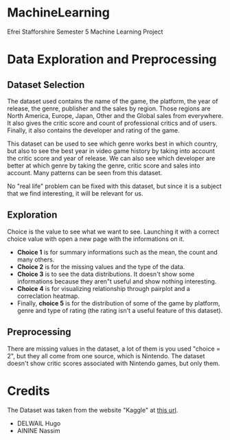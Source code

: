 # MachineLearning
Efrei Stafforshire Semester 5 Machine Learning Project

# Data Exploration and Preprocessing
## Dataset Selection
The dataset used contains the name of the game, the platform, the year of release, the genre, publisher and the sales by region. Those regions are North America, Europe, Japan, Other and the Global sales from everywhere. It also gives the critic score and count of professional critics and of users. Finally, it also contains the developer and rating of the game.

This dataset can be used to see which genre works best in which country, but also to see the best year in video game history by taking into account the critic score and year of release. We can also see which developer are better at which genre by taking the genre, critic score and sales into account. Many patterns can be seen from this dataset.

No "real life" problem can be fixed with this dataset, but since it is a subject that we find interesting, it will be relevant for us.

## Exploration
Choice is the value to see what we want to see. Launching it with a correct choice value with open a new page with the informations on it.

- **Choice 1** is for summary informations such as the mean, the count and many others.
- **Choice 2** is for the missing values and the type of the data. 
- **Choice 3** is to see the data distributions. It doesn't show some informations because they aren"t useful and show nothing interesting.
- **Choice 4** is for visualizing relationship through pairplot and a correclation heatmap.
- Finally, **choice 5** is for the distribution of some of the game by platform, genre and type of rating (the rating isn't a useful feature of this dataset).

## Preprocessing
There are missing values in the dataset, a lot of them is you used "choice = 2", but they all come from one source, which is Nintendo. The dataset doesn't show critic scores associated with Nintendo games, but only them.



# Credits
The Dataset was taken from the website "Kaggle" at [this url](https://www.kaggle.com/datasets/sidtwr/videogames-sales-dataset?resource=download).

- DELWAIL Hugo 
- AININE Nassim
